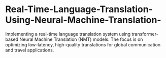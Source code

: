 # Real-Time-Language-Translation-Using-Neural-Machine-Translation-
Implementing a real-time language translation system using transformer-based Neural Machine Translation (NMT) models. The focus is on optimizing low-latency, high-quality translations for global communication and travel applications. 
